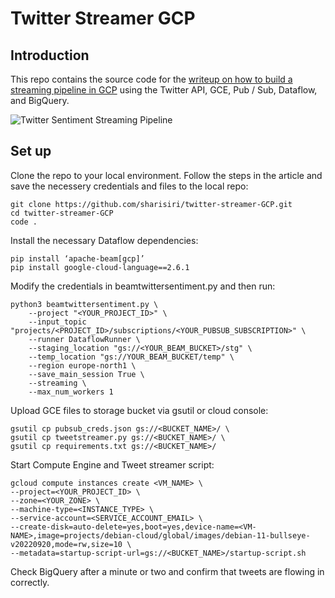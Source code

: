 # Twitter Streamer GCP

## Introduction

This repo contains the source code for the [writeup on how to build a streaming pipeline in GCP](https://medium.com/@808engineering/how-to-build-a-streaming-pipeline-for-twitter-sentiment-analysis-with-gce-pub-sub-dataflow-2e204115c81) using the Twitter API, GCE, Pub / Sub, Dataflow, and BigQuery.

![Twitter Sentiment Streaming Pipeline](https://user-images.githubusercontent.com/37027404/197961365-78ae53aa-4e08-48f1-aab2-31eeed5c1b05.png)

## Set up

Clone the repo to your local environment. Follow the steps in the article and save the necessery credentials and files to the local repo:

```
git clone https://github.com/sharisiri/twitter-streamer-GCP.git
cd twitter-streamer-GCP
code .
```
Install the necessary Dataflow dependencies:
```
pip install ‘apache-beam[gcp]’
pip install google-cloud-language==2.6.1
```
Modify the credentials in beamtwittersentiment.py and then run:
```
python3 beamtwittersentiment.py \
    --project "<YOUR_PROJECT_ID>" \
    --input_topic "projects/<PROJECT_ID>/subscriptions/<YOUR_PUBSUB_SUBSCRIPTION>" \
    --runner DataflowRunner \
    --staging_location "gs://<YOUR_BEAM_BUCKET>/stg" \
    --temp_location "gs://YOUR_BEAM_BUCKET/temp" \
    --region europe-north1 \
    --save_main_session True \
    --streaming \
    --max_num_workers 1
```
Upload GCE files to storage bucket via gsutil or cloud console:

```
gsutil cp pubsub_creds.json gs://<BUCKET_NAME>/ \
gsutil cp tweetstreamer.py gs://<BUCKET_NAME>/ \
gsutil cp requirements.txt gs://<BUCKET_NAME>/
```
Start Compute Engine and Tweet streamer script:
```
gcloud compute instances create <VM_NAME> \
--project=<YOUR_PROJECT_ID> \
--zone=<YOUR_ZONE> \
--machine-type=<INSTANCE_TYPE> \
--service-account=<SERVICE_ACCOUNT_EMAIL> \
--create-disk=auto-delete=yes,boot=yes,device-name=<VM-NAME>,image=projects/debian-cloud/global/images/debian-11-bullseye-v20220920,mode=rw,size=10 \
--metadata=startup-script-url=gs://<BUCKET_NAME>/startup-script.sh
```

Check BigQuery after a minute or two and confirm that tweets are flowing in correctly.
